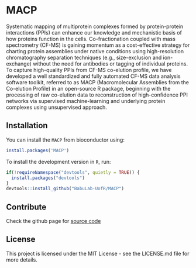 # MACP
Systematic mapping of multiprotein complexes formed by protein-protein interactions (PPIs) can enhance our knowledge and mechanistic basis of how proteins function in the cells. Co-fractionation coupled with mass spectrometry (CF-MS) is gaining momentum as a cost-effective strategy for charting protein assemblies under native conditions using high-resolution chromatography separation techniques (e.g., size-exclusion and  ion-exchange) without the need for antibodies or tagging of individual proteins. To capture high-quality PPIs from CF-MS co-elution profile, we have developed a well standardized and fully automated CF-MS data analysis software toolkit, referred to as MACP (Macromolecular Assemblies from the Co-elution Profile) in an open-source R package, beginning with the processing of raw co-elution data to reconstruction of high-confidence PPI networks via supervised machine-learning and underlying protein complexes using unsupervised approach.

## Installation

You can install the `MACP` from bioconductor using:

```r
install.packages('MACP')
```

To install the development version in `R`, run:
  
```r
if(!requireNamespace("devtools", quietly = TRUE)) {
  install.packages("devtools") 
}
devtools::install_github("BabuLab-UofR/MACP")
```
## Contribute

Check the github page for [source code](https://github.com/BabuLab-UofR/MACP)

## License
This project is licensed under the MIT License - see the LICENSE.md file for more details.
